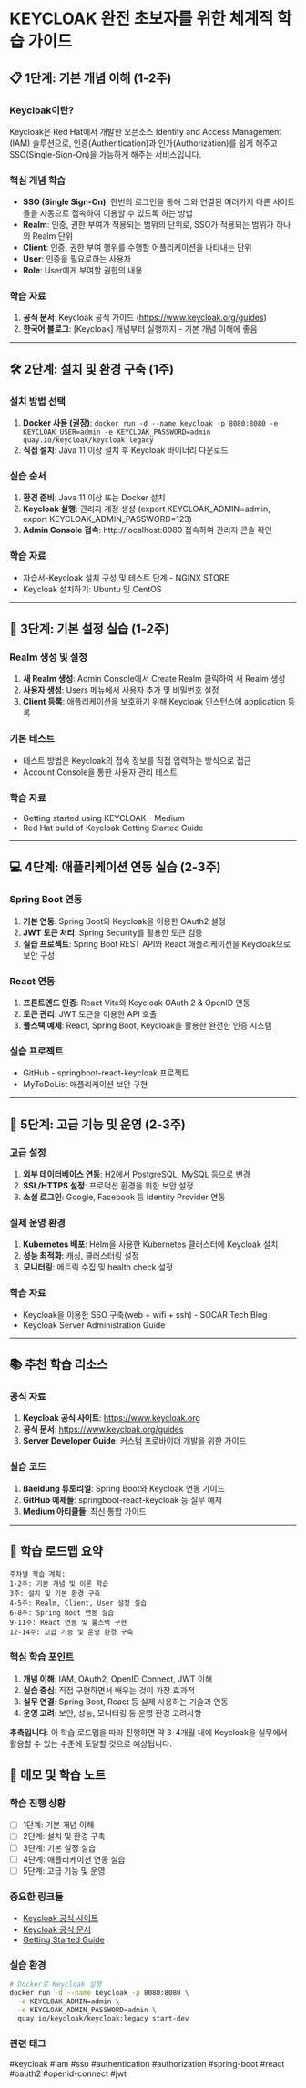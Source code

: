 # KEYCLOAK 완전 초보자를 위한 체계적 학습 가이드

## 📋 1단계: 기본 개념 이해 (1-2주)

### **Keycloak이란?**
Keycloak은 Red Hat에서 개발한 오픈소스 Identity and Access Management (IAM) 솔루션으로, 인증(Authentication)과 인가(Authorization)를 쉽게 해주고 SSO(Single-Sign-On)을 가능하게 해주는 서비스입니다.

### **핵심 개념 학습**
- **SSO (Single Sign-On)**: 한번의 로그인을 통해 그와 연결된 여러가지 다른 사이트들을 자동으로 접속하여 이용할 수 있도록 하는 방법
- **Realm**: 인증, 권한 부여가 적용되는 범위의 단위로, SSO가 적용되는 범위가 하나의 Realm 단위
- **Client**: 인증, 권한 부여 행위를 수행할 어플리케이션을 나타내는 단위
- **User**: 인증을 필요로하는 사용자
- **Role**: User에게 부여할 권한의 내용

### **학습 자료**
1. **공식 문서**: Keycloak 공식 가이드 (https://www.keycloak.org/guides)
2. **한국어 블로그**: [Keycloak] 개념부터 실행까지 - 기본 개념 이해에 좋음

---

## 🛠️ 2단계: 설치 및 환경 구축 (1주)

### **설치 방법 선택**
1. **Docker 사용 (권장)**: `docker run -d --name keycloak -p 8080:8080 -e KEYCLOAK_USER=admin -e KEYCLOAK_PASSWORD=admin quay.io/keycloak/keycloak:legacy`
2. **직접 설치**: Java 11 이상 설치 후 Keycloak 바이너리 다운로드

### **실습 순서**
1. **환경 준비**: Java 11 이상 또는 Docker 설치
2. **Keycloak 실행**: 관리자 계정 생성 (export KEYCLOAK_ADMIN=admin, export KEYCLOAK_ADMIN_PASSWORD=123)
3. **Admin Console 접속**: http://localhost:8080 접속하여 관리자 콘솔 확인

### **학습 자료**
- 자습서-Keycloak 설치 구성 및 테스트 단계 - NGINX STORE
- Keycloak 설치하기: Ubuntu 및 CentOS

---

## 🎯 3단계: 기본 설정 실습 (1-2주)

### **Realm 생성 및 설정**
1. **새 Realm 생성**: Admin Console에서 Create Realm 클릭하여 새 Realm 생성
2. **사용자 생성**: Users 메뉴에서 사용자 추가 및 비밀번호 설정
3. **Client 등록**: 애플리케이션을 보호하기 위해 Keycloak 인스턴스에 application 등록

### **기본 테스트**
- 테스트 방법은 Keycloak의 접속 정보를 직접 입력하는 방식으로 접근
- Account Console을 통한 사용자 관리 테스트

### **학습 자료**
- Getting started using KEYCLOAK - Medium
- Red Hat build of Keycloak Getting Started Guide

---

## 💻 4단계: 애플리케이션 연동 실습 (2-3주)

### **Spring Boot 연동**
1. **기본 연동**: Spring Boot와 Keycloak을 이용한 OAuth2 설정
2. **JWT 토큰 처리**: Spring Security를 활용한 토큰 검증
3. **실습 프로젝트**: Spring Boot REST API와 React 애플리케이션을 Keycloak으로 보안 구성

### **React 연동**
1. **프론트엔드 인증**: React Vite와 Keycloak OAuth 2 & OpenID 연동
2. **토큰 관리**: JWT 토큰을 이용한 API 호출
3. **풀스택 예제**: React, Spring Boot, Keycloak을 활용한 완전한 인증 시스템

### **실습 프로젝트**
- GitHub - springboot-react-keycloak 프로젝트
- MyToDoList 애플리케이션 보안 구현

---

## 🔧 5단계: 고급 기능 및 운영 (2-3주)

### **고급 설정**
1. **외부 데이터베이스 연동**: H2에서 PostgreSQL, MySQL 등으로 변경
2. **SSL/HTTPS 설정**: 프로덕션 환경을 위한 보안 설정
3. **소셜 로그인**: Google, Facebook 등 Identity Provider 연동

### **실제 운영 환경**
1. **Kubernetes 배포**: Helm을 사용한 Kubernetes 클러스터에 Keycloak 설치
2. **성능 최적화**: 캐싱, 클러스터링 설정
3. **모니터링**: 메트릭 수집 및 health check 설정

### **학습 자료**
- Keycloak을 이용한 SSO 구축(web + wifi + ssh) - SOCAR Tech Blog
- Keycloak Server Administration Guide

---

## 📚 추천 학습 리소스

### **공식 자료**
1. **Keycloak 공식 사이트**: https://www.keycloak.org
2. **공식 문서**: https://www.keycloak.org/guides
3. **Server Developer Guide**: 커스텀 프로바이더 개발을 위한 가이드

### **실습 코드**
1. **Baeldung 튜토리얼**: Spring Boot와 Keycloak 연동 가이드
2. **GitHub 예제들**: springboot-react-keycloak 등 실무 예제
3. **Medium 아티클들**: 최신 통합 가이드

---

## 🎯 학습 로드맵 요약

```
주차별 학습 계획:
1-2주: 기본 개념 및 이론 학습
3주: 설치 및 기본 환경 구축
4-5주: Realm, Client, User 설정 실습
6-8주: Spring Boot 연동 실습
9-11주: React 연동 및 풀스택 구현
12-14주: 고급 기능 및 운영 환경 구축
```

### **핵심 학습 포인트**
1. **개념 이해**: IAM, OAuth2, OpenID Connect, JWT 이해
2. **실습 중심**: 직접 구현하면서 배우는 것이 가장 효과적
3. **실무 연결**: Spring Boot, React 등 실제 사용하는 기술과 연동
4. **운영 고려**: 보안, 성능, 모니터링 등 운영 환경 고려사항

**추측입니다**: 이 학습 로드맵을 따라 진행하면 약 3-4개월 내에 Keycloak을 실무에서 활용할 수 있는 수준에 도달할 것으로 예상됩니다.

## 📝 메모 및 학습 노트

### 학습 진행 상황
- [ ] 1단계: 기본 개념 이해
- [ ] 2단계: 설치 및 환경 구축
- [ ] 3단계: 기본 설정 실습
- [ ] 4단계: 애플리케이션 연동 실습
- [ ] 5단계: 고급 기능 및 운영

### 중요한 링크들
- [Keycloak 공식 사이트](https://www.keycloak.org)
- [Keycloak 공식 문서](https://www.keycloak.org/guides)
- [Getting Started Guide](https://www.keycloak.org/getting-started)

### 실습 환경
```bash
# Docker로 Keycloak 실행
docker run -d --name keycloak -p 8080:8080 \
  -e KEYCLOAK_ADMIN=admin \
  -e KEYCLOAK_ADMIN_PASSWORD=admin \
  quay.io/keycloak/keycloak:legacy start-dev
```

### 관련 태그
#keycloak #iam #sso #authentication #authorization #spring-boot #react #oauth2 #openid-connect #jwt